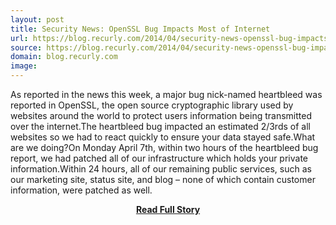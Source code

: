 ```yaml
---
layout: post
title: Security News: OpenSSL Bug Impacts Most of Internet
url: https://blog.recurly.com/2014/04/security-news-openssl-bug-impacts-internet/
source: https://blog.recurly.com/2014/04/security-news-openssl-bug-impacts-internet/
domain: blog.recurly.com
image: 
---
```


<p>As reported in the news this week, a major bug nick-named heartbleed was reported in OpenSSL, the open source cryptographic library used by websites around the world to protect users information being transmitted over the internet.The heartbleed bug impacted an estimated 2/3rds of all websites so we had to react quickly to ensure your data stayed safe.What are we doing?On Monday April 7th, within two hours of the heartbleed bug report, we had patched all of our infrastructure which holds your private information.Within 24 hours, all of our remaining public services, such as our marketing site, status site, and blog – none of which contain customer information, were patched as well.</p>
<center><p><a href="https://blog.recurly.com/2014/04/security-news-openssl-bug-impacts-internet/" style='padding:25px; font-sze:18px; font-weight: bold;'>Read Full Story</a></p></center>
